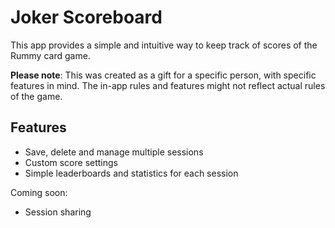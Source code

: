 # Joker Scoreboard
This app provides a simple and intuitive way to keep track of scores of the Rummy card game. 

**Please note**: This was created as a gift for a specific person, with specific features in mind. The in-app rules and features might not reflect actual rules of the game.

## Features
- Save, delete and manage multiple sessions
- Custom score settings
- Simple leaderboards and statistics for each session

Coming soon:
- Session sharing
